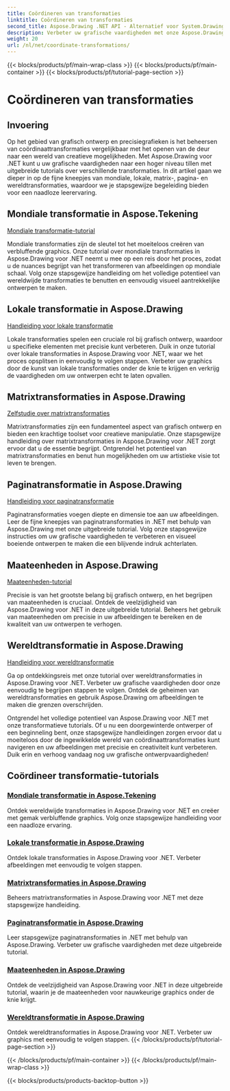 ```yaml
---
title: Coördineren van transformaties
linktitle: Coördineren van transformaties
second_title: Aspose.Drawing .NET API - Alternatief voor System.Drawing.Common
description: Verbeter uw grafische vaardigheden met onze Aspose.Drawing-tutorials. Ontdek globale, lokale, matrix-, pagina- en wereldtransformaties en beheers precisiegrafieken in .NET.
weight: 20
url: /nl/net/coordinate-transformations/
---
```


{{< blocks/products/pf/main-wrap-class >}}
{{< blocks/products/pf/main-container >}}
{{< blocks/products/pf/tutorial-page-section >}}

# Coördineren van transformaties


## Invoering

Op het gebied van grafisch ontwerp en precisiegrafieken is het beheersen van coördinaattransformaties vergelijkbaar met het openen van de deur naar een wereld van creatieve mogelijkheden. Met Aspose.Drawing voor .NET kunt u uw grafische vaardigheden naar een hoger niveau tillen met uitgebreide tutorials over verschillende transformaties. In dit artikel gaan we dieper in op de fijne kneepjes van mondiale, lokale, matrix-, pagina- en wereldtransformaties, waardoor we je stapsgewijze begeleiding bieden voor een naadloze leerervaring.

## Mondiale transformatie in Aspose.Tekening
[Mondiale transformatie-tutorial](./global-transformation/)

Mondiale transformaties zijn de sleutel tot het moeiteloos creëren van verbluffende graphics. Onze tutorial over mondiale transformaties in Aspose.Drawing voor .NET neemt u mee op een reis door het proces, zodat u de nuances begrijpt van het transformeren van afbeeldingen op mondiale schaal. Volg onze stapsgewijze handleiding om het volledige potentieel van wereldwijde transformaties te benutten en eenvoudig visueel aantrekkelijke ontwerpen te maken.

## Lokale transformatie in Aspose.Drawing
[Handleiding voor lokale transformatie](./local-transformation/)

Lokale transformaties spelen een cruciale rol bij grafisch ontwerp, waardoor u specifieke elementen met precisie kunt verbeteren. Duik in onze tutorial over lokale transformaties in Aspose.Drawing voor .NET, waar we het proces opsplitsen in eenvoudig te volgen stappen. Verbeter uw graphics door de kunst van lokale transformaties onder de knie te krijgen en verkrijg de vaardigheden om uw ontwerpen echt te laten opvallen.

## Matrixtransformaties in Aspose.Drawing
[Zelfstudie over matrixtransformaties](./matrix-transformations/)

Matrixtransformaties zijn een fundamenteel aspect van grafisch ontwerp en bieden een krachtige toolset voor creatieve manipulatie. Onze stapsgewijze handleiding over matrixtransformaties in Aspose.Drawing voor .NET zorgt ervoor dat u de essentie begrijpt. Ontgrendel het potentieel van matrixtransformaties en benut hun mogelijkheden om uw artistieke visie tot leven te brengen.

## Paginatransformatie in Aspose.Drawing
[Handleiding voor paginatransformatie](./page-transformation/)

Paginatransformaties voegen diepte en dimensie toe aan uw afbeeldingen. Leer de fijne kneepjes van paginatransformaties in .NET met behulp van Aspose.Drawing met onze uitgebreide tutorial. Volg onze stapsgewijze instructies om uw grafische vaardigheden te verbeteren en visueel boeiende ontwerpen te maken die een blijvende indruk achterlaten.

## Maateenheden in Aspose.Drawing
[Maateenheden-tutorial](./units-of-measure/)

Precisie is van het grootste belang bij grafisch ontwerp, en het begrijpen van maateenheden is cruciaal. Ontdek de veelzijdigheid van Aspose.Drawing voor .NET in deze uitgebreide tutorial. Beheers het gebruik van maateenheden om precisie in uw afbeeldingen te bereiken en de kwaliteit van uw ontwerpen te verhogen.

## Wereldtransformatie in Aspose.Drawing
[Handleiding voor wereldtransformatie](./world-transformation/)

Ga op ontdekkingsreis met onze tutorial over wereldtransformaties in Aspose.Drawing voor .NET. Verbeter uw grafische vaardigheden door onze eenvoudig te begrijpen stappen te volgen. Ontdek de geheimen van wereldtransformaties en gebruik Aspose.Drawing om afbeeldingen te maken die grenzen overschrijden.

Ontgrendel het volledige potentieel van Aspose.Drawing voor .NET met onze transformatieve tutorials. Of u nu een doorgewinterde ontwerper of een beginneling bent, onze stapsgewijze handleidingen zorgen ervoor dat u moeiteloos door de ingewikkelde wereld van coördinaattransformaties kunt navigeren en uw afbeeldingen met precisie en creativiteit kunt verbeteren. Duik erin en verhoog vandaag nog uw grafische ontwerpvaardigheden!
## Coördineer transformatie-tutorials
### [Mondiale transformatie in Aspose.Tekening](./global-transformation/)
Ontdek wereldwijde transformaties in Aspose.Drawing voor .NET en creëer met gemak verbluffende graphics. Volg onze stapsgewijze handleiding voor een naadloze ervaring.
### [Lokale transformatie in Aspose.Drawing](./local-transformation/)
Ontdek lokale transformaties in Aspose.Drawing voor .NET. Verbeter afbeeldingen met eenvoudig te volgen stappen.
### [Matrixtransformaties in Aspose.Drawing](./matrix-transformations/)
Beheers matrixtransformaties in Aspose.Drawing voor .NET met deze stapsgewijze handleiding.
### [Paginatransformatie in Aspose.Drawing](./page-transformation/)
Leer stapsgewijze paginatransformaties in .NET met behulp van Aspose.Drawing. Verbeter uw grafische vaardigheden met deze uitgebreide tutorial.
### [Maateenheden in Aspose.Drawing](./units-of-measure/)
Ontdek de veelzijdigheid van Aspose.Drawing voor .NET in deze uitgebreide tutorial, waarin je de maateenheden voor nauwkeurige graphics onder de knie krijgt.
### [Wereldtransformatie in Aspose.Drawing](./world-transformation/)
Ontdek wereldtransformaties in Aspose.Drawing voor .NET. Verbeter uw graphics met eenvoudig te volgen stappen.
{{< /blocks/products/pf/tutorial-page-section >}}

{{< /blocks/products/pf/main-container >}}
{{< /blocks/products/pf/main-wrap-class >}}

{{< blocks/products/products-backtop-button >}}
